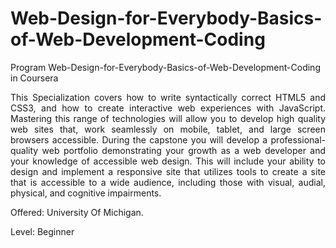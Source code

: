 # Web-Design-for-Everybody-Basics-of-Web-Development-Coding
Program Web-Design-for-Everybody-Basics-of-Web-Development-Coding in Coursera
<p align="justify">
This Specialization covers how to write syntactically correct HTML5 and CSS3, and how to create interactive web experiences with JavaScript. Mastering this range of technologies will allow you to develop high quality web sites that, work seamlessly on mobile, tablet, and large screen browsers accessible. During the capstone you will develop a professional-quality web portfolio demonstrating your growth as a web developer and your knowledge of accessible web design. This will include your ability to design and implement a responsive site that utilizes tools to create a site that is accessible to a wide audience, including those with visual, audial, physical, and cognitive impairments.
</p>

Offered: University Of Michigan.

Level: Beginner
